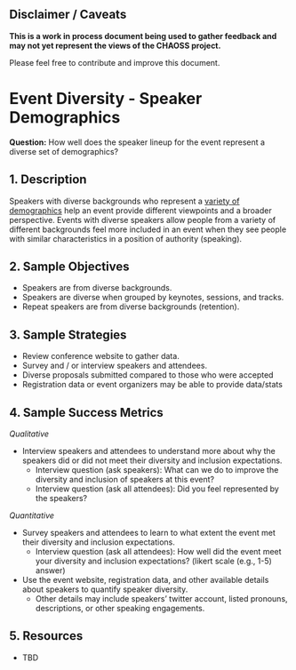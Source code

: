 ## Disclaimer / Caveats

**This is a work in process document being used to gather feedback and may not yet represent the views of the CHAOSS project.**

Please feel free to contribute and improve this document.

# Event Diversity - Speaker Demographics

**Question:** How well does the speaker lineup for the event represent a diverse set of demographics?

## 1. Description

Speakers with diverse backgrounds who represent a [variety of demographics](https://github.com/chaoss/wg-diversity-inclusion/blob/master/di_metrics.md) help an event provide different viewpoints and a broader perspective. Events with diverse speakers allow people from a variety of different backgrounds feel more included in an event when they see people with similar characteristics in a position of authority (speaking).

## 2. Sample Objectives
- Speakers are from diverse backgrounds.
- Speakers are diverse when grouped by keynotes, sessions, and tracks.
- Repeat speakers are from diverse backgrounds (retention). 

## 3. Sample Strategies
- Review conference website to gather data.
- Survey and / or interview speakers and attendees.
- Diverse proposals submitted compared to those who were accepted
- Registration data or event organizers may be able to provide data/stats

## 4. Sample Success Metrics

_Qualitative_

- Interview speakers and attendees to understand more about why the speakers did or did not meet their diversity and inclusion expectations.
  * Interview question (ask speakers): What can we do to improve the diversity and inclusion of speakers at this event?
  * Interview question (ask all attendees): Did you feel represented by the speakers?

_Quantitative_

- Survey speakers and attendees to learn to what extent the event met their diversity and inclusion expectations.
  * Interview question (ask all attendees): How well did the event meet your diversity and inclusion expectations? (likert scale (e.g., 1-5) answer)
- Use the event website, registration data, and other available details about speakers to quantify speaker diversity.
  * Other details may include speakers’ twitter account, listed pronouns, descriptions, or other speaking engagements.

## 5. Resources
- TBD


